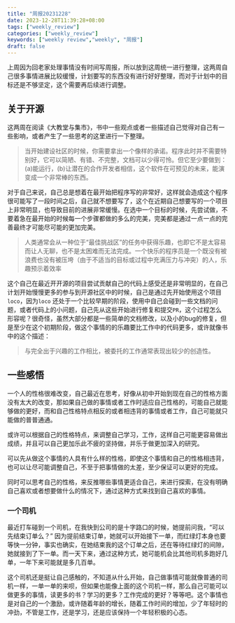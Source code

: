 ```yaml
---
title: "周报20231228"
date: 2023-12-28T11:39:28+08:00
tags: ["weekly_review"]
categories: ["weekly_review"]
keywords: ["weekly review","weekly", "周报"]
draft: false
---
```


上周因为回老家处理事情没有时间写周报，所以放到这周统一进行整理，这两周自己很多事情进展比较缓慢，计划要写的东西没有进行好好整理，而对于计划中的目标还是不够坚定，这个需要再后续进行调整。

## 关于开源

这两周在阅读《大教堂与集市》，书中一些观点或者一些描述自己觉得对自己有一些影响，或者产生了一些思考的这里进行一下整理。

> 当开始建设社区的时候，你需要拿出一个像样的承诺。程序此时并不需要特别好，它可以简陋、有错、不完整，文档可以少得可怜。但它至少要做到：(a)能运行，(b)让潜在的合作开发者相信，这个软件在可预见的未来，能演变成一个非常棒的东西。

对于自己来说，自己总是想着在最开始把程序写的非常好，这样就会造成这个程序很可能写了一段时间之后，自己就不想要写了，这个在近期自己想要写的一个项目上非常明显，也导致目前的进展非常缓慢。在选中一个目标的时候，先尝试做，不要着急在最开始的时候每一个步骤都做的多么的完美，完美都是通过一点一点的完善最终才可能尽可能的更加完美。

> 人类通常会从一种位于“最佳挑战区”的任务中获得乐趣，也即它不是太容易而让人无聊，也不是太困难而无法完成。一个快乐的程序员是一个既没有被浪费也没有被压垮（由于不适当的目标或过程中充满压力与冲突）的人，乐趣预示着效率

这个自己在最近开开源的项目尝试贡献自己的代码上感受还是非常明显的，在自己计划开始慢慢更多的参与到开源社区中的时候，自己是通过先开始使用这个项目`loco`，因为`loco` 还处于一个比较早期的阶段，使用中自己会碰到一些文档的问题，或者代码上的小问题，自己先从这些开始进行修复和提交`PR`，这个过程怎么形容呢？很奇怪，虽然大部分都是一些简单的文档修改，以及小的bug的修复，但是至少在这个初期阶段，做这个事情的的乐趣要比工作中的代码更多，或许就像书中的这个描述：

> 与完全出于兴趣的工作相比，被委托的工作通常表现出较少的创造性。

## 一些感悟

一个人的性格很难改变，自己最近在思考，好像从初中开始到现在自己的性格方面没有太大的改变，那如果自己做的事情或者工作时适应自己性格的，可能自己就能够做的更好，而和自己性格特点相反的或者相违背的事情或者工作，自己可能就只能做的普普通通。

或许可以根据自己的性格特点，来调整自己学习，工作，这样自己可能更容易做出成绩，并且可以自己更加乐此不疲的坚持做，并乐于做更加深入的研究。

可以先从做这个事情的人具有什么样的性格，即使这个事情和自己的性格相违背，也可以让尽可能调整自己，不至于把事情做的太差，至少保证可以更好的完成。

同时可以思考自己的性格，来反推哪些事情更适合自己，来进行探索，在没有明确自己喜欢或者想要做什么的情况下，通过这种方式来找到自己喜欢的事情。

### 一个司机

最近打车碰到一个司机，在我快到公司的是十字路口的时候，她提前问我，“可以先结束订单么？” 因为提前结束订单，她就可以开始接下一单，而红绿灯本身也要等快一分钟，事实也确实，在她结束我的这个订单之后，还在等待红绿灯的间隙，她就接到了下一单。而一天下来，通过这种方式，她可能机会比其他司机多跑好几单，一年下来可能就是多几百单。

这个司机还是挺让自己感触的，不知道从什么开始，自己做事情可能就像普通的司机一样，一单一单的来呗，但如果也能像上面的这个司机一样，那么自己可能可以做更多的事情，读更多的书？学习的更多？工作完成的更好？等等吧。这个事情也是对自己的一个激励，或许随着年龄的增长，随着工作时间的增加，少了年轻时的冲劲，不管是工作，还是学习，还是应该保持一个年轻积极的心态。
